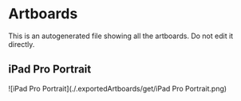 # Artboards

This is an autogenerated file showing all the artboards. Do not edit it directly.

## iPad Pro Portrait

![iPad Pro Portrait](./.exportedArtboards/get/iPad Pro Portrait.png)

